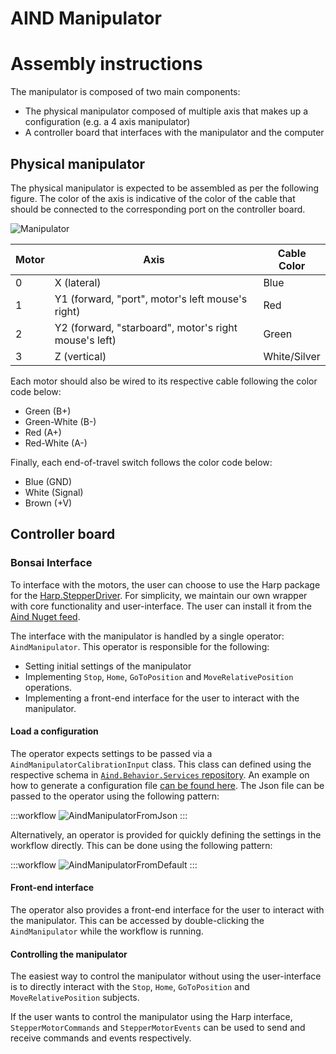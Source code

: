 AIND Manipulator
=================

# Assembly instructions

The manipulator is composed of two main components:

- The physical manipulator composed of multiple axis that makes up a configuration (e.g. a 4 axis manipulator)
- A controller board that interfaces with the manipulator and the computer

## Physical manipulator

The physical manipulator is expected to be assembled as per the following figure. The color of the axis is indicative of the color of the cable that should be connected to the corresponding port on the controller board.

![Manipulator](~/images/aind_manipulator_3d.png)

| Motor | Axis                                                  | Cable Color        |
|-------|-------------------------------------------------------|--------------|
| 0     | X (lateral)                                           | Blue         |
| 1     | Y1 (forward, "port", motor's left mouse's right)      | Red          |
| 2     | Y2 (forward, "starboard", motor's right mouse's left) | Green        |
| 3     | Z (vertical)                                          | White/Silver |


Each motor should also be wired to its respective cable following the color code below:

- Green (B+)
- Green-White (B-)
- Red (A+)
- Red-White (A-)

Finally, each end-of-travel switch follows the color code below:

- Blue (GND)
- White (Signal)
- Brown (+V)


## Controller board

### Bonsai Interface

To interface with the motors, the user can choose to use the Harp package for the [Harp.StepperDriver](https://github.com/harp-tech/device.stepperdriver). For simplicity, we maintain our own wrapper with core functionality and user-interface. The user can install it from the [Aind Nuget feed](https://www.nuget.org/packages/AllenNeuralDynamics.AindManipulator/).

The interface with the manipulator is handled by a single operator: `AindManipulator`. This operator is responsible for the following:

- Setting initial settings of the manipulator
- Implementing `Stop`, `Home`, `GoToPosition` and `MoveRelativePosition` operations.
- Implementing a front-end interface for the user to interact with the manipulator.

#### Load a configuration
The operator expects settings to be passed via a `AindManipulatorCalibrationInput` class. This class can defined using the respective schema in [`Aind.Behavior.Services` repository](https://github.com/AllenNeuralDynamics/Aind.Behavior.Services). An example on how to generate a configuration file [can be found here](https://github.com/AllenNeuralDynamics/Aind.Behavior.Services/blob/main/examples/aind_manipulator.py). The Json file can be passed to the operator using the following pattern:

:::workflow
![AindManipulatorFromJson](~/workflows/AindManipulatorFromJson.bonsai)
:::

Alternatively, an operator is provided for quickly defining the settings in the workflow directly. This can be done using the following pattern:

:::workflow
![AindManipulatorFromDefault](~/workflows/AindManipulatorFromDefault.bonsai)
:::

#### Front-end interface

The operator also provides a front-end interface for the user to interact with the manipulator. This can be accessed by double-clicking the `AindManipulator` while the workflow is running.

#### Controlling the manipulator

The easiest way to control the manipulator without using the user-interface is to directly interact with the `Stop`, `Home`, `GoToPosition` and `MoveRelativePosition` subjects.

If the user wants to control the manipulator using the Harp interface, `StepperMotorCommands` and `StepperMotorEvents` can be used to send and receive commands and events respectively.